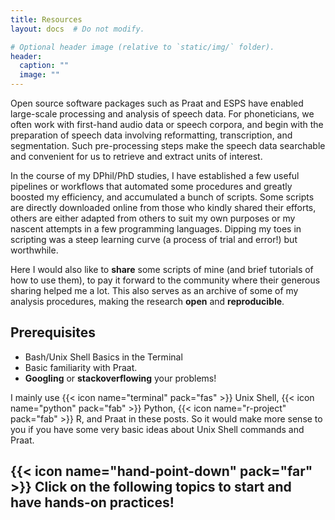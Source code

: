 ```yaml
---
title: Resources
layout: docs  # Do not modify.

# Optional header image (relative to `static/img/` folder).
header:
  caption: ""
  image: ""
---
```


Open source software packages such as Praat and ESPS have enabled large-scale processing and analysis of speech data. For phoneticians, we often work with first-hand audio data or speech corpora, and begin with the preparation of speech data involving reformatting, transcription, and segmentation. Such pre-processing steps make the speech data searchable and convenient for us to retrieve and extract units of interest.

In the course of my DPhil/PhD studies, I have established a few useful pipelines or workflows that automated some procedures and greatly boosted my efficiency, and accumulated a bunch of scripts. Some scripts are directly downloaded online from those who kindly shared their efforts, others are either adapted from others to suit my own purposes or my nascent attempts in a few programming languages. Dipping my toes in scripting was a steep learning curve (a process of trial and error!) but worthwhile. 

Here I would also like to **share** some scripts of mine (and brief tutorials of how to use them), to pay it forward to the community where their generous sharing helped me a lot. This also serves as an archive of some of my analysis procedures, making the research **open** and **reproducible**.

## Prerequisites
* Bash/Unix Shell Basics in the Terminal
* Basic familiarity with Praat.
* **Googling** or **stackoverflowing** your problems!

I mainly use {{< icon name="terminal" pack="fas" >}} Unix Shell,
{{< icon name="python" pack="fab" >}} Python, {{< icon name="r-project" pack="fab" >}} R, and Praat in these posts. So it would make more sense to you if you have some very basic ideas about Unix Shell commands and Praat. 

## {{< icon name="hand-point-down" pack="far" >}} Click on the following topics to start and have hands-on practices!